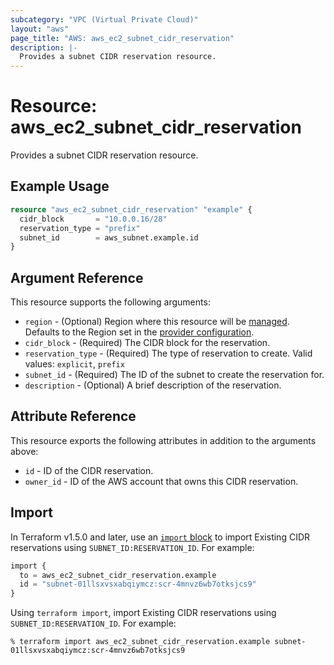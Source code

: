 ```yaml
---
subcategory: "VPC (Virtual Private Cloud)"
layout: "aws"
page_title: "AWS: aws_ec2_subnet_cidr_reservation"
description: |-
  Provides a subnet CIDR reservation resource.
---
```


# Resource: aws_ec2_subnet_cidr_reservation

Provides a subnet CIDR reservation resource.

## Example Usage

```terraform
resource "aws_ec2_subnet_cidr_reservation" "example" {
  cidr_block       = "10.0.0.16/28"
  reservation_type = "prefix"
  subnet_id        = aws_subnet.example.id
}
```

## Argument Reference

This resource supports the following arguments:

* `region` - (Optional) Region where this resource will be [managed](https://docs.aws.amazon.com/general/latest/gr/rande.html#regional-endpoints). Defaults to the Region set in the [provider configuration](https://registry.terraform.io/providers/hashicorp/aws/latest/docs#aws-configuration-reference).
* `cidr_block` - (Required) The CIDR block for the reservation.
* `reservation_type` - (Required) The type of reservation to create. Valid values: `explicit`, `prefix`
* `subnet_id` - (Required) The ID of the subnet to create the reservation for.
* `description` - (Optional) A brief description of the reservation.

## Attribute Reference

This resource exports the following attributes in addition to the arguments above:

* `id` - ID of the CIDR reservation.
* `owner_id` - ID of the AWS account that owns this CIDR reservation.

## Import

In Terraform v1.5.0 and later, use an [`import` block](https://developer.hashicorp.com/terraform/language/import) to import Existing CIDR reservations using `SUBNET_ID:RESERVATION_ID`. For example:

```terraform
import {
  to = aws_ec2_subnet_cidr_reservation.example
  id = "subnet-01llsxvsxabqiymcz:scr-4mnvz6wb7otksjcs9"
}
```

Using `terraform import`, import Existing CIDR reservations using `SUBNET_ID:RESERVATION_ID`. For example:

```console
% terraform import aws_ec2_subnet_cidr_reservation.example subnet-01llsxvsxabqiymcz:scr-4mnvz6wb7otksjcs9
```
